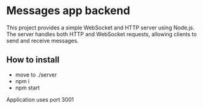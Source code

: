 # Messages app backend

This project provides a simple WebSocket and HTTP server using Node.js. The server handles both HTTP and WebSocket requests, allowing clients to send and receive messages.

## How to install

- move to ./server
- npm i
- npm start

Application uses port 3001
